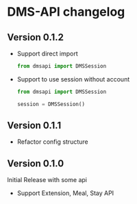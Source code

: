 # DMS-API changelog

## Version 0.1.2

- Support direct import
  ```python
  from dmsapi import DMSSession
  ```
- Support to use session without account
  ```python
  from dmsapi import DMSSession
  
  session = DMSSession()
  ```

## Version 0.1.1
- Refactor config structure

## Version 0.1.0
Initial Release with some api

- Support Extension, Meal, Stay API
